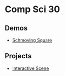 # Comp Sci 30

## Demos
- [Schmoving Square](schmoving-square)

## Projects
- [Interactive Scene](interactive-scene)